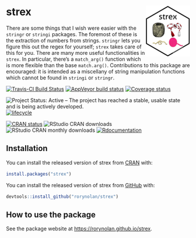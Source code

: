 
<!-- README.md is generated from README.Rmd. Please edit that file -->

# strex <img src="man/figures/logo.png" align="right" height=140/>

There are some things that I wish were easier with the `stringr` or
`stringi` packages. The foremost of these is the extraction of numbers
from strings. `stringr` lets you figure this out the regex for yourself;
`strex` takes care of this for you. There are many more useful
functionalities in `strex`. In particular, there’s a `match_arg()`
function which is more flexible than the base `match.arg()`.
Contributions to this package are encouraged: it is intended as a
miscellany of string manipulation functions which cannot be found in
`stringi` or `stringr`.

[![Travis-CI Build
Status](https://travis-ci.org/rorynolan/strex.svg?branch=master)](https://travis-ci.org/rorynolan/strex)
[![AppVeyor build
status](https://ci.appveyor.com/api/projects/status/github/rorynolan/strex?branch=master&svg=true)](https://ci.appveyor.com/project/rorynolan/strex)
[![Coverage
status](https://codecov.io/gh/rorynolan/strex/branch/master/graph/badge.svg)](https://codecov.io/github/rorynolan/strex?branch=master)

![Project Status: Active – The project has reached a stable, usable
state and is being actively
developed.](http://www.repostatus.org/badges/latest/active.svg)
[![lifecycle](https://img.shields.io/badge/lifecycle-stable-brightgreen.svg)](https://www.tidyverse.org/lifecycle/#stable)

[![CRAN
status](https://www.r-pkg.org/badges/version/strex)](https://cran.r-project.org/package=strex)
![RStudio CRAN
downloads](http://cranlogs.r-pkg.org/badges/grand-total/strex) ![RStudio
CRAN monthly downloads](http://cranlogs.r-pkg.org/badges/strex)
[![Rdocumentation](http://www.rdocumentation.org/badges/version/strex)](http://www.rdocumentation.org/packages/strex)

## Installation

You can install the released version of strex from
[CRAN](https://CRAN.R-project.org) with:

``` r
install.packages("strex")
```

You can install the released version of strex from
[GitHub](https://github.com/rorynolan/strex/) with:

``` r
devtools::install_github("rorynolan/strex")
```

## How to use the package

See the package website at <https://rorynolan.github.io/strex>.
